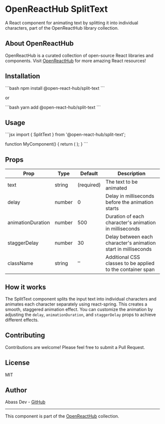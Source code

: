 # OpenReactHub SplitText

A React component for animating text by splitting it into individual characters, part of the OpenReactHub library collection.

## About OpenReactHub

OpenReactHub is a curated collection of open-source React libraries and components. Visit [OpenReactHub](https://openreacthub.vercel.com) for more amazing React resources!

## Installation

\`\`\`bash
npm install @open-react-hub/split-text
\`\`\`

or

\`\`\`bash
yarn add @open-react-hub/split-text
\`\`\`

## Usage

\`\`\`jsx
import { SplitText } from '@open-react-hub/split-text';

function MyComponent() {
  return (
    <SplitText 
      text="Hello, OpenReactHub!" 
      delay={500} 
      animationDuration={800}
      staggerDelay={50}
    />
  );
}
\`\`\`

## Props

| Prop | Type | Default | Description |
|------|------|---------|-------------|
| text | string | (required) | The text to be animated |
| delay | number | 0 | Delay in milliseconds before the animation starts |
| animationDuration | number | 500 | Duration of each character's animation in milliseconds |
| staggerDelay | number | 30 | Delay between each character's animation start in milliseconds |
| className | string | '' | Additional CSS classes to be applied to the container span |


## How it works

The SplitText component splits the input text into individual characters and animates each character separately using react-spring. This creates a smooth, staggered animation effect. You can customize the animation by adjusting the `delay`, `animationDuration`, and `staggerDelay` props to achieve different effects.

## Contributing

Contributions are welcome! Please feel free to submit a Pull Request.

## License

MIT

## Author

Abass Dev - [GitHub](https://github.com/abass-dev)

---

This component is part of the [OpenReactHub](https://openreacthub.vercel.com) collection.

